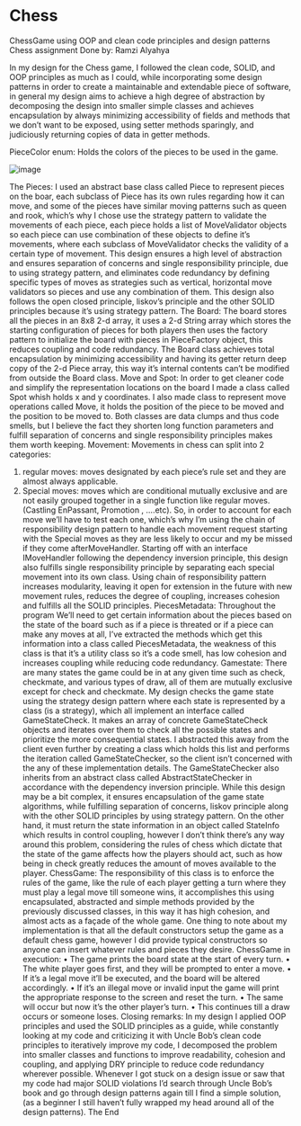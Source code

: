 # Chess
ChessGame using OOP and clean code principles and design patterns
Chess assignment
Done by:
Ramzi Alyahya

In my design for the Chess game, I followed the clean code, SOLID, and OOP principles as much as I could, while incorporating some design patterns in order to create a maintainable and extendable piece of software, in general my design aims to achieve a high degree of abstraction by decomposing the design into smaller simple classes and achieves encapsulation by always minimizing accessibility of fields and methods that we don’t want to be exposed, using setter methods sparingly, and judiciously returning copies of data in getter methods.

PieceColor enum:
Holds the colors of the pieces to be used in the game.

![image](https://user-images.githubusercontent.com/81943021/208049581-99c1e991-5870-4348-b765-e20b2d7895cc.png)


The Pieces:
I used an abstract base class called Piece to represent pieces on the boar, each subclass of Piece has its own rules regarding how it can move, and some of the pieces have similar moving patterns such as queen and rook, which’s why I chose use the strategy pattern to validate the movements of each piece, each piece holds a list of MoveValidator objects so each piece can use combination of these objects to define it’s movements, where each subclass of MoveValidator checks the validity of a certain type of movement.
This design ensures a high level of abstraction and ensures separation of concerns and single responsibility principle, due to using strategy pattern, and eliminates code redundancy by defining specific types of moves as strategies such as vertical, horizontal move validators so pieces and use any combination of them.
This design also follows the open closed principle, liskov’s principle and the other SOLID principles because it’s using strategy pattern.
The Board:
The board stores all the pieces in an 8x8 2-d array, it uses a 2-d String array which stores the starting configuration of pieces for both players then uses the factory pattern to initialize the board with pieces in PieceFactory object, this reduces coupling and code redundancy.
The Board class achieves total encapsulation by minimizing accessibility and having its getter return deep copy of the 2-d Piece array, this way it’s internal contents can’t be modified from outside the Board class.
Move and Spot:
In order to get cleaner code and simplify the representation locations on the board I made a class called Spot whish holds x and y coordinates.
I also made class to represent move operations called Move, it holds the position of the piece to be moved and the position to be moved to.
Both classes are data clumps and thus code smells, but I believe the fact they shorten long function parameters and fulfill separation of concerns and single responsibility principles makes them worth keeping.
Movement:
Movements in chess can split into 2 categories:
1) regular moves: moves designated by each piece’s rule set and they are almost always applicable.
2) Special moves: moves which are conditional mutually exclusive and are not easily grouped together in a single function like regular moves. (Castling EnPassant, Promotion , ….etc).
So, in order to account for each move we’ll have to test each one, which’s why I’m using the chain of responsibility design pattern to handle each movement request starting with the Special moves as they are less likely to occur and my be missed if they come afterMoveHandler.
Starting off with an interface IMoveHandler following the dependency inversion principle, this design also fulfills single responsibility principle by separating each special movement into its own class.
Using chain of responsibility pattern increases modularity, leaving it open for extension in the future with new movement rules, reduces the degree of coupling, increases cohesion and fulfills all the SOLID principles.
PiecesMetadata:
Throughout the program We’ll need to get certain information about the pieces based on the state of the board such as if a piece is threated or if a piece can make any moves at all, I’ve extracted the methods which get this information into a class called PiecesMetadata, the weakness of this class is that it’s a utility class so it’s a code smell, has low cohesion and increases coupling while reducing code redundancy.
Gamestate:
There are many states the game could be in at any given time such as check, checkmate, and various types of draw, all of them are mutually exclusive except for check and checkmate.
My design checks the game state using the strategy design pattern where each state is represented by a class (is a strategy), which all implement an interface called GameStateCheck.
It makes an array of concrete GameStateCheck objects and iterates over them to check all the possible states and prioritize the more consequential states.
I abstracted this away from the client even further by creating a class which holds this list and performs the iteration called GameStateChecker, so the client isn’t concerned with the any of these implementation details.
The GameStateChecker also inherits from an abstract class called AbstractStateChecker in accordance with the dependency inversion principle.
While this design may be a bit complex, it ensures encapsulation of the game state algorithms, while fulfilling separation of concerns, liskov principle along with the other SOLID principles by using strategy pattern.
On the other hand, it must return the state information in an object called StateInfo which results in control coupling, however I don’t think there’s any way around this problem, considering the rules of chess which dictate that the state of the game affects how the players should act, such as how being in check greatly reduces the amount of moves available to the player.
ChessGame:
The responsibility of this class is to enforce the rules of the game, like the rule of each player getting a turn where they must play a legal move till someone wins, it accomplishes this using encapsulated, abstracted and simple methods provided by the previously discussed classes, in this way it has high cohesion, and almost acts as a façade of the whole game.
One thing to note about my implementation is that all the default constructors setup the game as a default chess game, however I did provide typical constructors so anyone can insert whatever rules and pieces they desire.
ChessGame in execution:
• The game prints the board state at the start of every turn.
• The white player goes first, and they will be prompted to enter a move.
• If it’s a legal move it’ll be executed, and the board will be altered accordingly.
• If it’s an illegal move or invalid input the game will print the appropriate response to the screen and reset the turn.
• The same will occur but now it’s the other player’s turn.
• This continues till a draw occurs or someone loses.
Closing remarks:
In my design I applied OOP principles and used the SOLID principles as a guide, while constantly looking at my code and criticizing it with Uncle Bob’s clean code principles to iteratively improve my code, I decomposed the problem into smaller classes and functions to improve readability, cohesion and coupling, and applying DRY principle to reduce code redundancy wherever possible.
Whenever I got stuck on a design issue or saw that my code had major SOLID violations I’d search through Uncle Bob’s book and go through design patterns again till I find a simple solution, (as a beginner I still haven’t fully wrapped my head around all of the design patterns).
The End
